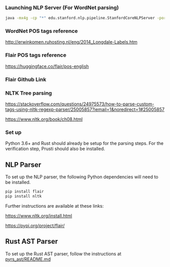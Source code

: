 ### Launching NLP Server (For WordNet parsing)

```bash
java -mx4g -cp "*" edu.stanford.nlp.pipeline.StanfordCoreNLPServer -port 9000 -timeout 15000
```

### WordNet POS tags reference
http://erwinkomen.ruhosting.nl/eng/2014_Longdale-Labels.htm

### Flair POS tags reference
https://huggingface.co/flair/pos-english

### Flair Github Link

### NLTK Tree parsing
https://stackoverflow.com/questions/24975573/how-to-parse-custom-tags-using-nltk-regexp-parser/25005857?iemail=1&noredirect=1#25005857

https://www.nltk.org/book/ch08.html

### Set up
Python 3.6+ and Rust should already be setup for the parsing steps. For the verification step,
Prusti should also be installed.

## NLP Parser
To set up the NLP parser, the following Python dependencies will need to be installed.
```bash
pip install flair
pip install nltk
```

Further instructions are available at these links:

https://www.nltk.org/install.html

https://pypi.org/project/flair/

## Rust AST Parser
To set up the Rust AST parser, follow the instructions at [pyrs_ast/README.md](pyrs_ast/README.md)